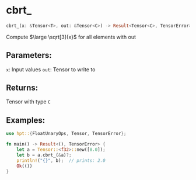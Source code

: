 # cbrt_
```rust
cbrt_(x: &Tensor<T>, out: &Tensor<C>) -> Result<Tensor<C>, TensorError>
```
Compute $\large \sqrt[3]{x}$ for all elements with out

## Parameters:
`x`: Input values
`out`: Tensor to write to

## Returns:
Tensor with type `C`

## Examples:
```rust
use hpt::{FloatUnaryOps, Tensor, TensorError};

fn main() -> Result<(), TensorError> {
    let a = Tensor::<f32>::new([8.0]);
    let b = a.cbrt_(&a)?;
    println!("{}", b);  // prints: 2.0
    Ok(())
}
```